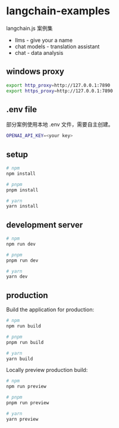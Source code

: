 # langchain-examples

langchain.js 案例集

* llms - give your a name
* chat models - translation assistant
* chat - data analysis

## windows proxy

```bash
export http_proxy=http://127.0.0.1:7890
export https_proxy=http://127.0.0.1:7890
```

## .env file

部分案例使用本地 .env 文件，需要自主创建。

```bash
OPENAI_API_KEY=<your key>
```

## setup

```bash
# npm
npm install

# pnpm
pnpm install

# yarn
yarn install
```

## development server

```bash
# npm
npm run dev

# pnpm
pnpm run dev

# yarn
yarn dev
```

## production

Build the application for production:

```bash
# npm
npm run build

# pnpm
pnpm run build

# yarn
yarn build
```

Locally preview production build:

```bash
# npm
npm run preview

# pnpm
pnpm run preview

# yarn
yarn preview
```
